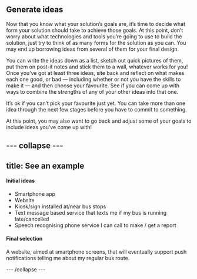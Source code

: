 ## Generate ideas
Now that you know what your solution’s goals are, it’s time to decide what form your solution should take to achieve those goals. At this point, don’t worry about what technologies and tools you’re going to use to build the solution, just try to think of as many forms for the solution as you can. You may end up borrowing ideas from several of them for your final design.

You can write the ideas down as a list, sketch out quick pictures of them, put them on post-it notes and stick them to a wall, whatever works for you! Once you’ve got at least three ideas, site back and reflect on what makes each one good, or bad — including whether or not you have the skills to make it — and then choose your favourite. See if you can come up with ways to combine the strengths of any of your other ideas into that one.

It’s ok if you can’t pick your favourite just yet. You can take more than one idea through the next few stages before you have to commit to something.

At this point, you may also want to go back and adjust some of your goals to include ideas you’ve come up with!

--- collapse ---
---
title: See an example
---

#### Initial ideas
  - Smartphone app
  - Website
  - Kiosk/sign installed at/near bus stops
  - Text message based service that texts me if my bus is running late/cancelled
  - Speech recognising phone service I can call to make / get a report


#### Final selection
A website, aimed at smartphone screens, that will eventually support push notifications telling me about my regular bus route.

--- /collapse ---
